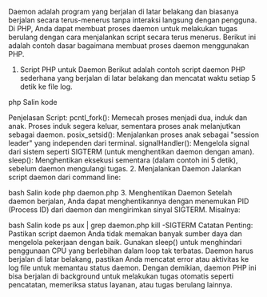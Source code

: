 Daemon adalah program yang berjalan di latar belakang dan biasanya berjalan secara terus-menerus tanpa interaksi langsung dengan pengguna. Di PHP, Anda dapat membuat proses daemon untuk melakukan tugas berulang dengan cara menjalankan script secara terus menerus. Berikut ini adalah contoh dasar bagaimana membuat proses daemon menggunakan PHP.

1. Script PHP untuk Daemon
Berikut adalah contoh script daemon PHP sederhana yang berjalan di latar belakang dan mencatat waktu setiap 5 detik ke file log.

php
Salin kode
<?php
// File: daemon.php

// Buat fungsi untuk menangani signal dari sistem
function signalHandler($signal) {
    switch($signal) {
        case SIGTERM:
            // Ketika proses dihentikan
            exit;
        case SIGHUP:
            // Ketika proses mendapat permintaan restart
            break;
    }
}

// Menangani signal
pcntl_signal(SIGTERM, "signalHandler");
pcntl_signal(SIGHUP, "signalHandler");

// Ubah proses menjadi daemon (fork)
$pid = pcntl_fork();
if ($pid == -1) {
    // Jika terjadi error saat fork
    die('Could not fork the process');
} elseif ($pid) {
    // Keluar dari proses induk
    exit;
} else {
    // Proses child, lanjutkan sebagai daemon
    // Pisahkan daemon dari terminal
    if (posix_setsid() == -1) {
        die('Could not detach from terminal');
    }

    // Loop daemon untuk melakukan tugas
    while (true) {
        // Tuliskan waktu ke log file
        file_put_contents('/path/to/your/logfile.log', date('Y-m-d H:i:s') . "\n", FILE_APPEND);

        // Tunggu 5 detik sebelum mengulang
        sleep(5);

        // Tangani signal
        pcntl_signal_dispatch();
    }
}
?>
Penjelasan Script:
pcntl_fork(): Memecah proses menjadi dua, induk dan anak. Proses induk segera keluar, sementara proses anak melanjutkan sebagai daemon.
posix_setsid(): Menjalankan proses anak sebagai "session leader" yang independen dari terminal.
signalHandler(): Mengelola signal dari sistem seperti SIGTERM (untuk menghentikan daemon dengan aman).
sleep(): Menghentikan eksekusi sementara (dalam contoh ini 5 detik), sebelum daemon mengulangi tugas.
2. Menjalankan Daemon
Jalankan script daemon dari command line:

bash
Salin kode
php daemon.php
3. Menghentikan Daemon
Setelah daemon berjalan, Anda dapat menghentikannya dengan menemukan PID (Process ID) dari daemon dan mengirimkan sinyal SIGTERM. Misalnya:

bash
Salin kode
ps aux | grep daemon.php
kill -SIGTERM <PID>
Catatan Penting:
Pastikan script daemon Anda tidak memakan banyak sumber daya dan mengelola pekerjaan dengan baik.
Gunakan sleep() untuk menghindari penggunaan CPU yang berlebihan dalam loop tak terbatas.
Daemon harus berjalan di latar belakang, pastikan Anda mencatat error atau aktivitas ke log file untuk memantau status daemon.
Dengan demikian, daemon PHP ini bisa berjalan di background untuk melakukan tugas otomatis seperti pencatatan, memeriksa status layanan, atau tugas berulang lainnya.